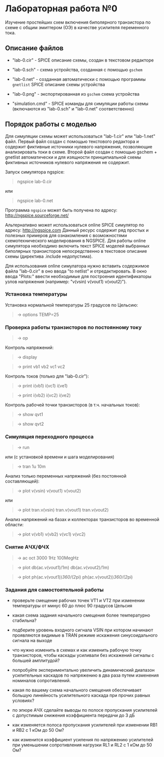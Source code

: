 # Лабораторная работа №0
Изучение простейших схем включения биполярного транзистора по схеме с общим
эмиттером (ОЭ) в качестве усилителя переменного тока.

## Описание файлов

* "lab-0.cir" - SPICE описание схемы, создан в текстовом редакторе

* "lab-0.sch" - схема устройства, созданная с помощью `gschem`

* "lab-0.net" - созданная автоматически с помощью программы `gnetlist`
SPICE описание схемы устройства

* "lab-0.png" - экспортированная из `gschem` схема устройства

* "simulation.cmd" - SPICE команды для симуляции работы схемы
(включаются из "lab-0.sch" и "lab-0.net" соответственно)

## Порядок работы с моделью
Для симуляции схемы может использоваться "lab-1.cir" или "lab-1.net" файл.
Первый файл создан с помощью текстового редактора и содержит фиктивные
источники нулевого напряжения, позволяющие анализировать токи в схеме.
Второй файл создан с помощью gschem + gnetlist автоматически и для
изящности принципиальной схемы фиктивных источников нулевого напряжения
не содержит.

Запуск симулятора ngspice:

> ngspice lab-0.cir

или

> ngspice lab-0.net

Программа `ngspice` может быть получена по адресу:
http://ngspice.sourceforge.net/

Альтернативно может использоваться online SPICE симулятор
по адресу: http://ngspice.com Данный ресурс содержит ряд простых
и полезных примеров для ознакомления с возможностями схемотехнического
моделирования в NGSPICE. Для работы online симулятора необходимо включить
текст SPICE моделей выбранных биполярных транзисторов непосредственно в
текстовое описание схемы (директива .include недопустима).

Для использования online симулатора нужно вставить содержимое файла
"lab-0.cir" в оно ввода "to netlist" и отредактировать.
В окно ввода "Plots:" ввести необходимые для построения идентификаторы
узлов напряжения (например: "v(vsin) v(vout1) v(vout2)").

### Установка температуры

Установка нормальной температуры 25 градусов по Цельсию:

> -> options TEMP=25

### Проверка работы транзисторов по постоянному току

> -> op

Контроль напряжений:

> -> display

> -> print vb1 vb2 vc1 vc2

Контроль токов (только для "lab-0.cir"):

> -> print i(vb1) i(vc1) i(ve1)

> -> print i(vb2) i(vc2) i(ve2)

Контроль рабочей точки транзисторов (в т.ч. начальных токов):

> -> show qvt1

> -> show qvt2

### Симуляция переходного процесса

> -> run

или (с установкой времени и шага моделирования)

> -> tran 1u 10m

Анализ только переменных напряжений (без постоянной составляющей):

> -> plot v(vsin) v(vout1) v(vout2)

или

> -> plot tran.v(vsin) tran.v(vout1) tran.v(vout2)

Анализ напряжений на базах и коллекторах транзисторов во временной области:

> -> plot v(vb1) v(vb2) v(vc1) v(vc2)

### Снятие АЧХ/ФЧХ

> -> ac oct 3000 1Hz 100MegHz

> -> plot db(ac.v(vout1)/1m) db(ac.v(vout2)/1m)

> -> plot ph(ac.v(vout1))*360/(2*pi) ph(ac.v(vout2))*360/(2*pi)

### Задания для самостоятельной работы

* проверьте смещение рабочих точек VT1 и VT2 при изменении температуры 
от минус 60 до плюс 90 градусов Цельсия

* какая схема задания начального смещения более температурно стабильна?

* подберите уровень входного сигнала VSIN при котором начинают проявляются
видимые в TRAN режиме искажения синусоидального сигнала на выходе

* что нужно изменить в схемах и как изменить рабочую точку транзисторов,
чтобы каскады усиливали без искажений сигналы с большей амплитудой?

* попробуйте экспериментально увеличить динамический диапазон усилительных
каскадов по напряжению в два раза путем изменения номиналов сопротивлений.

* какая по вашему схема начального смещения обеспечивает большую
линейность усилительного каскада при прочих равных условиях?

* по эпюре АЧХ сделайте выводы по полосе пропускания усилителей с допустимым
снижения коэффициента передачи до 3 дБ

* как изменяется полоса пропускания усилителей при изменении RB1 и RB2
с 1 кОм до 50 Ом?

* как изменится коэффициент усиления по напряжению усилителей при уменьшении
сопротивления нагрузки RL1 и RL2 с 1 кОм до 50 Ом?


